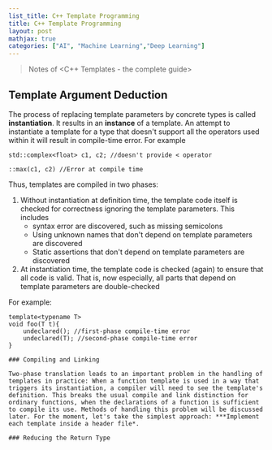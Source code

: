 ```yaml
---
list_title: C++ Template Programming
title: C++ Template Programming
layout: post
mathjax: true
categories: ["AI", "Machine Learning","Deep Learning"]
---
```


> Notes of <C++ Templates - the complete guide>

## Template Argument Deduction

The process of replacing template parameters by concrete types is called **instantiation**. It results in an **instance** of a template. An attempt to instantiate a template for a type that doesn't support all the operators used within it will result in compile-time error. For example

```
std::complex<float> c1, c2; //doesn't provide < operator

::max(c1, c2) //Error at compile time
```

Thus, templates are compiled in two phases:

1. Without instantiation at definition time, the template code itself is checked for correctness ignoring the template parameters. This includes
    - syntax error are discovered, such as missing semicolons
    - Using unknown names that don't depend on template parameters are discovered
    - Static assertions that don't depend on template parameters are discovered
2. At instantiation time, the template code is checked (again) to ensure that all code is valid. That is, now especially, all parts that depend on template parameters are double-checked

For example:

```
template<typename T>
void foo(T t){
    undeclared(); //first-phase compile-time error
    undeclared(T); //second-phase compile-time error
}

### Compiling and Linking

Two-phase translation leads to an important problem in the handling of templates in practice: When a function template is used in a way that triggers its instantiation, a compiler will need to see the template's definition. This breaks the usual compile and link distinction for ordinary functions, when the declarations of a function is sufficient to compile its use. Methods of handling this problem will be discussed later. For the moment, let's take the simplest approach: ***Implement each template inside a header file*.

### Reducing the Return Type






```

